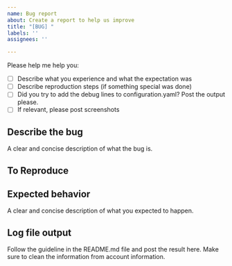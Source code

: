 ```yaml
---
name: Bug report
about: Create a report to help us improve
title: "[BUG] "
labels: ''
assignees: ''

---
```


Please help me help you:

- [ ] Describe what you experience and what the expectation was
- [ ] Describe reproduction steps (if something special was done)
- [ ] Did you try to add the debug lines to configuration.yaml? Post the output please.
- [ ] If relevant, please post screenshots

## Describe the bug
A clear and concise description of what the bug is.

## To Reproduce

## Expected behavior
A clear and concise description of what you expected to happen.

## Log file output
Follow the guideline in the README.md file and post the result here. Make sure to clean the information from account information.

